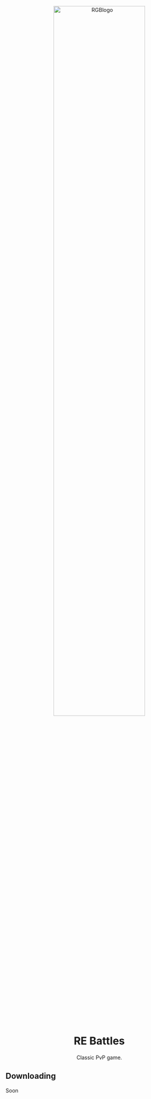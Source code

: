 
<p align="center">
<img src="https://cdn.discordapp.com/attachments/977210874580328548/1095359219571634336/New_Project_5.png" alt="RGBlogo" width="70%"/>
</p>

<h1 align="center">RE Battles</h1>
<p align="center">Classic PvP game.</p>

## Downloading
Soon
